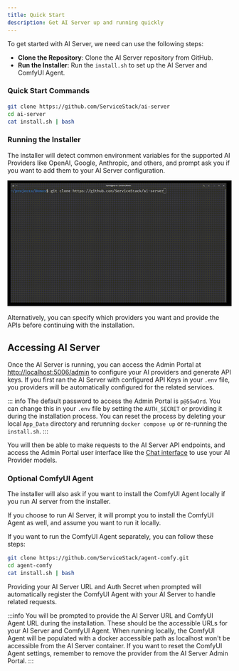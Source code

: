 ```yaml
---
title: Quick Start
description: Get AI Server up and running quickly
---
```


To get started with AI Server, we need can use the following steps:

- **Clone the Repository**: Clone the AI Server repository from GitHub.
- **Run the Installer**: Run the `install.sh` to set up the AI Server and ComfyUI Agent.

### Quick Start Commands

```sh
git clone https://github.com/ServiceStack/ai-server
cd ai-server
cat install.sh | bash
```
### Running the Installer

The installer will detect common environment variables for the supported AI Providers like OpenAI, Google, Anthropic, and others, and prompt ask you if you want to add them to your AI Server configuration.

![](/img/pages/ai-server/install-ai-server.gif)

Alternatively, you can specify which providers you want and provide the APIs before continuing with the installation.

## Accessing AI Server

Once the AI Server is running, you can access the Admin Portal at [http://localhost:5006/admin](http://localhost:5005/admin) to configure your AI providers and generate API keys.
If you first ran the AI Server with configured API Keys in your `.env` file, you providers will be automatically configured for the related services.

::: info
The default password to access the Admin Portal is `p@55wOrd`. You can change this in your `.env` file by setting the `AUTH_SECRET` or providing it during the installation process.
You can reset the process by deleting your local `App_Data` directory and rerunning `docker compose up` or re-running the `install.sh`.
:::

You will then be able to make requests to the AI Server API endpoints, and access the Admin Portal user interface like the [Chat interface](http://localhost:5005/admin/Chat) to use your AI Provider models.

### Optional ComfyUI Agent

The installer will also ask if you want to install the ComfyUI Agent locally if you run AI server from the installer.

If you choose to run AI Server, it will prompt you to install the ComfyUI Agent as well, and assume you want to run it locally.

If you want to run the ComfyUI Agent separately, you can follow these steps:

```sh
git clone https://github.com/ServiceStack/agent-comfy.git
cd agent-comfy
cat install.sh | bash
```

Providing your AI Server URL and Auth Secret when prompted will automatically register the ComfyUI Agent with your AI Server to handle related requests.

:::info
You will be prompted to provide the AI Server URL and ComfyUI Agent URL during the installation.
These should be the accessible URLs for your AI Server and ComfyUI Agent. When running locally, the ComfyUI Agent will be populated with a docker accessible path as localhost won't be accessible from the AI Server container.
If you want to reset the ComfyUI Agent settings, remember to remove the provider from the AI Server Admin Portal.
:::

